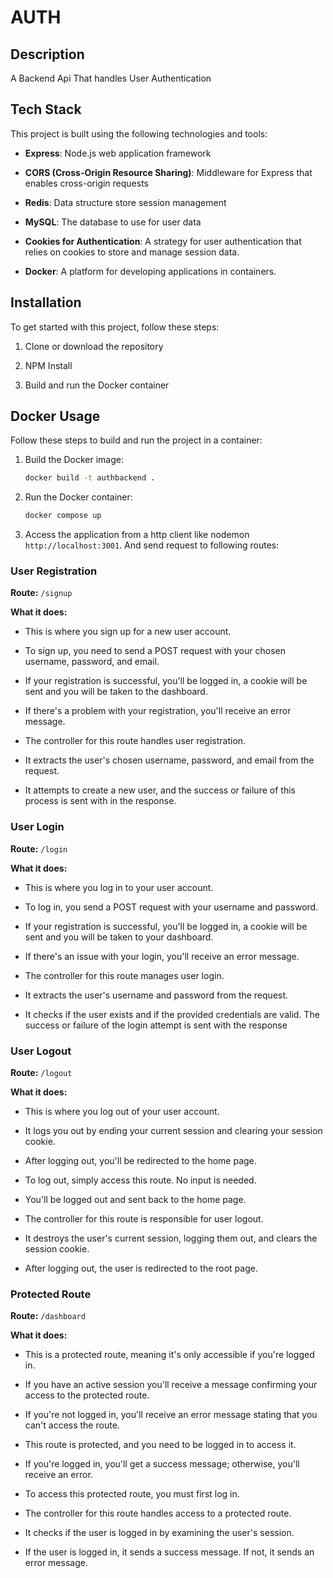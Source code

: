 # AUTH

## Description

A Backend Api That handles User Authentication

## Tech Stack

This project is built using the following technologies and tools:

- **Express**: Node.js web application framework

- **CORS (Cross-Origin Resource Sharing)**: Middleware for Express that enables cross-origin requests

- **Redis**: Data structure store session management

- **MySQL**: The database to use for user data

- **Cookies for Authentication**: A strategy for user authentication that relies on cookies to store and manage session data.

- **Docker**: A platform for developing applications in containers.

## Installation

To get started with this project, follow these steps:

1. Clone or download the repository

2. NPM Install

3. Build and run the Docker container

## Docker Usage

Follow these steps to build and run the project in a container:

1. Build the Docker image:

   ```bash
   docker build -t authbackend .
   ```

2. Run the Docker container:

   ```bash
   docker compose up
   ```

3. Access the application from a http client like nodemon `http://localhost:3001`. And send request to following routes:

### User Registration

**Route:** `/signup`

**What it does:**

- This is where you sign up for a new user account.
- To sign up, you need to send a POST request with your chosen username, password, and email.
- If your registration is successful, you'll be logged in, a cookie will be sent and you will be taken to the dashboard.
- If there's a problem with your registration, you'll receive an error message.

- The controller for this route handles user registration.
- It extracts the user's chosen username, password, and email from the request.
- It attempts to create a new user, and the success or failure of this process is sent with in the response.

### User Login

**Route:** `/login`

**What it does:**

- This is where you log in to your user account.
- To log in, you send a POST request with your username and password.
- If your registration is successful, you'll be logged in, a cookie will be sent and you will be taken to your dashboard.
- If there's an issue with your login, you'll receive an error message.

- The controller for this route manages user login.
- It extracts the user's username and password from the request.
- It checks if the user exists and if the provided credentials are valid. The success or failure of the login attempt is sent with the response

### User Logout

**Route:** `/logout`

**What it does:**

- This is where you log out of your user account.
- It logs you out by ending your current session and clearing your session cookie.
- After logging out, you'll be redirected to the home page.

- To log out, simply access this route. No input is needed.
- You'll be logged out and sent back to the home page.

- The controller for this route is responsible for user logout.
- It destroys the user's current session, logging them out, and clears the session cookie.
- After logging out, the user is redirected to the root page.

### Protected Route

**Route:** `/dashboard`

**What it does:**

- This is a protected route, meaning it's only accessible if you're logged in.
- If you have an active session you'll receive a message confirming your access to the protected route.
- If you're not logged in, you'll receive an error message stating that you can't access the route.

- This route is protected, and you need to be logged in to access it.
- If you're logged in, you'll get a success message; otherwise, you'll receive an error.
- To access this protected route, you must first log in.

- The controller for this route handles access to a protected route.
- It checks if the user is logged in by examining the user's session.
- If the user is logged in, it sends a success message. If not, it sends an error message.
